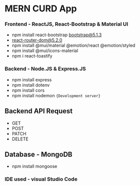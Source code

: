 # MERN CURD App
### Frontend - ReactJS, React-Bootstrap & Material UI
- npm install react-bootstrap bootstrap@5.1.3
- react-router-dom@5.2.0
- npm install @mui/material @emotion/react @emotion/styled
- npm install @mui/icons-material
- npm i react-toastify
### Backend - Node.JS & Express.JS
- npm install express 
- npm install dotenv
- npm install cors
- npm install nodemon ```{Development server}```
## Backend API Request
- GET  
- POST  
- PATCH  
- DELETE        
## Database - MongoDB
- npm install mongoose
### IDE used - visual Studio Code